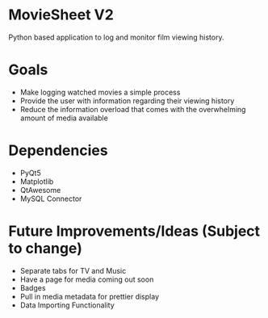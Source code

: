 # MovieSheet V2
Python based application to log and monitor film viewing history.

# Goals
- Make logging watched movies a simple process
- Provide the user with information regarding their viewing history
- Reduce the information overload that comes with the overwhelming amount of media available

# Dependencies
- PyQt5
- Matplotlib
- QtAwesome
- MySQL Connector

# Future Improvements/Ideas (Subject to change)
- Separate tabs for TV and Music
- Have a page for media coming out soon
- Badges
- Pull in media metadata for prettier display
- Data Importing Functionality
